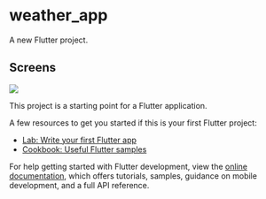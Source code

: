 # weather_app

A new Flutter project.

## Screens
<img src="https://github.com/user-attachments/assets/7d761214-0f7c-45b2-8b29-d52616b7aa4c"/>

This project is a starting point for a Flutter application.

A few resources to get you started if this is your first Flutter project:

- [Lab: Write your first Flutter app](https://docs.flutter.dev/get-started/codelab)
- [Cookbook: Useful Flutter samples](https://docs.flutter.dev/cookbook)

For help getting started with Flutter development, view the
[online documentation](https://docs.flutter.dev/), which offers tutorials,
samples, guidance on mobile development, and a full API reference.
